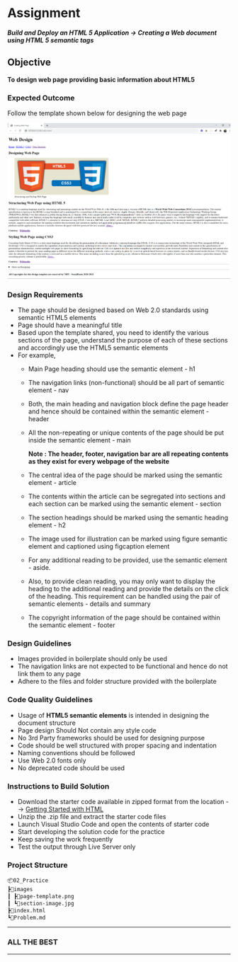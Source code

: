 # Assignment
***Build and Deploy an HTML 5 Application -> Creating a Web document using HTML 5 semantic tags***

## Objective
**To design web page providing basic information about HTML5**

### Expected Outcome

Follow the template shown below for designing the web page

![Practice 2 Template](images/page-template.png)

### Design Requirements

- The page should be designed based on Web 2.0 standards using semantic HTML5 elements
- Page should have a meaningful title
- Based upon the template shared, you need to identify the various sections of the page, understand the purpose of each of these sections and accordingly use the HTML5 semantic elements
- For example,
    - Main Page heading should use the semantic element - h1
    - The navigation links (non-functional) should be all part of semantic element - nav
    - Both, the main heading and navigation block define the page header and hence should be contained within the semantic element - header
    - All the non-repeating or unique contents of the page should be put inside the semantic element - main 
    
        **Note : The header, footer, navigation bar are all repeating contents as they exist for every webpage of the website**
    - The central idea of the page should be marked using the semantic element - article
    - The contents within the article can be segregated into sections and each section can be marked using the semantic element - section
    - The section headings should be marked using the semantic heading element - h2
    - The image used for illustration can be marked using figure semantic element and captioned using figcaption element
    - For any additional reading to be provided, use the semantic element - aside.
    - Also, to provide clean reading, you may only want to display the heading to the additional reading and provide the details on the click of the heading. This requirement can be handled using the pair of semantic elements - details and summary
    - The copyright information of the page should be contained within the semantic element - footer

### Design Guidelines

- Images provided in boilerplate should only be used
- The navigation links are not expected to be functional and hence do not link them to any page
- Adhere to the files and folder structure provided with the boilerplate

### Code Quality Guidelines

- Usage of **HTML5 semantic elements** is intended in designing the document structure
- Page design Should Not contain any style code
- No 3rd Party frameworks should be used for designing purpose
- Code should be well structured with proper spacing and indentation
- Naming conventions should be followed
- Use Web 2.0 fonts only
- No deprecated code should be used

### Instructions to Build Solution

- Download the starter code available in zipped format from the location --> [Getting Started with HTML]()
- Unzip the .zip file and extract the starter code files
- Launch Visual Studio Code and open the contents of starter code
- Start developing the solution code for the practice
- Keep saving the work frequently
- Test the output through Live Server only

### Project Structure

    📦02_Practice
    ┣📂images
    ┃ ┣📜page-template.png
    ┃ ┗📜section-image.jpg
    ┣📜index.html
    ┗📜Problem.md
    
---
### ALL THE BEST 
---